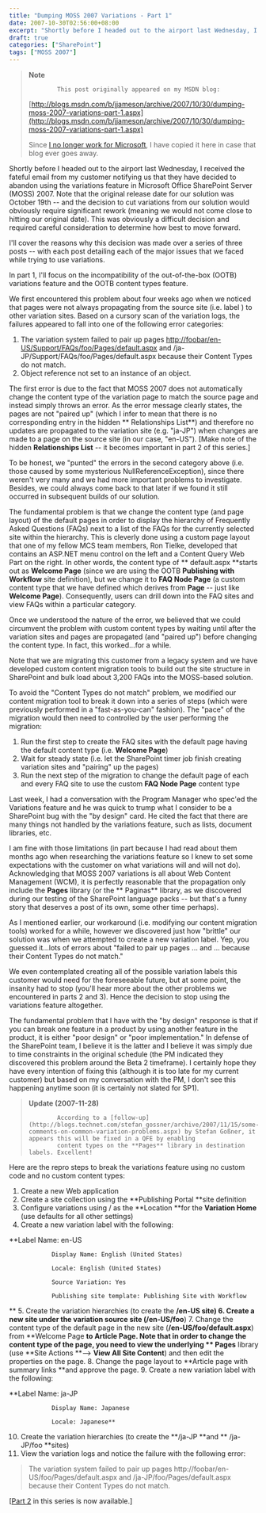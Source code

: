 ```yaml
---
title: "Dumping MOSS 2007 Variations - Part 1"
date: 2007-10-30T02:56:00+08:00
excerpt: "Shortly before I headed out to the airport last Wednesday, I received the fateful email from my customer notifying us that they have decided to abandon using the variations feature in Microsoft Office SharePoint Server (MOSS) 2007. Note that the original..."
draft: true
categories: ["SharePoint"]
tags: ["MOSS 2007"]
---
```


> **Note**
> 
>             This post originally appeared on my MSDN blog:  
>   
> 
> 
> [http://blogs.msdn.com/b/jjameson/archive/2007/10/30/dumping-moss-2007-variations-part-1.aspx](http://blogs.msdn.com/b/jjameson/archive/2007/10/30/dumping-moss-2007-variations-part-1.aspx)
> 
> 
> Since [I no longer work for Microsoft](/blog/jjameson/2011/09/02/last-day-with-microsoft), I have copied it here in case that blog                 ever goes away.


Shortly before I headed out to the airport last Wednesday, I received the fateful         email from my customer notifying us that they have decided to abandon using the         variations feature in Microsoft Office SharePoint Server (MOSS) 2007. Note that         the original release date for our solution was October 19th -- and the decision         to cut variations from our solution would obviously require significant rework (meaning         we would not come close to hitting our original date). This was obviously a difficult         decision and required careful consideration to determine how best to move forward.

I'll cover the reasons why this decision was made over a series of three posts --         with each post detailing each of the major issues that we faced while trying to         use variations.

In part 1, I'll focus on the incompatibility of the out-of-the-box (OOTB) variations         feature and the OOTB content types feature.

We first encountered this problem about four weeks ago when we noticed that pages         were not always propagating from the source site (i.e. label ) to other variation         sites. Based on a cursory scan of the variation logs, the failures appeared to fall         into one of the following error categories:

1. The variation system failed to pair up pages [http://foobar/en-US/Support/FAQs/foo/Pages/default.aspx](http://foobar/en-US/Support/FAQs/foo/bar/Pages/default.aspx) and /ja-JP/Support/FAQs/foo/Pages/default.aspx
            because their Content Types do not match.
2. Object reference not set to an instance of an object.


The first error is due to the fact that MOSS 2007 does not automatically change         the content type of the variation page to match the source page and instead simply         throws an error. As the error message clearly states, the pages are not "paired         up" (which I infer to mean that there is no corresponding entry in the hidden **            Relationships List**) and therefore no updates are propagated to the         variation site (e.g. "ja-JP") when changes are made to a page on the source site         (in our case, "en-US"). [Make note of the hidden **Relationships List**         -- it becomes important in part 2 of this series.]

To be honest, we "punted" the errors in the second category above (i.e. those caused         by some mysterious NullReferenceException), since there weren't very many and we         had more important problems to investigate. Besides, we could always come back to         that later if we found it still occurred in subsequent builds of our solution.

The fundamental problem is that we change the content type (and page layout) of         the default pages in order to display the hierarchy of Frequently Asked Questions         (FAQs) next to a list of the FAQs for the currently selected site within the hierarchy.         This is cleverly done using a custom page layout that one of my fellow MCS team         members, Ron Tielke, developed that contains an ASP.NET menu control on the left         and a Content Query Web Part on the right. In other words, the content type of **            default.aspx **starts out as **Welcome Page** (since we         are using the OOTB **Publishing with Workflow** site definition), but         we change it to **FAQ Node Page** (a custom content type that we have         defined which derives from **Page** -- just like **Welcome Page**).         Consequently, users can drill down into the FAQ sites and view FAQs within a particular         category.

Once we understood the nature of the error, we believed that we could circumvent         the problem with custom content types by waiting until after the variation sites         and pages are propagated (and "paired up") before changing the content type. In         fact, this worked...for a while.

Note that we are migrating this customer from a legacy system and we have developed         custom content migration tools to build out the site structure in SharePoint and         bulk load about 3,200 FAQs into the MOSS-based solution.

To avoid the "Content Types do not match" problem, we modified our content migration         tool to break it down into a series of steps (which were previously performed in         a "fast-as-you-can" fashion). The "pace" of the migration would then need to controlled         by the user performing the migration:

1. Run the first step to create the FAQ sites with the default page having the default
            content type (i.e. **Welcome Page**)
2. Wait for steady state (i.e. let the SharePoint timer job finish creating variation
            sites and "pairing" up the pages)
3. Run the next step of the migration to change the default page of each and every
            FAQ site to use the custom **FAQ Node Page** content type


Last week, I had a conversation with the Program Manager who spec'ed the Variations         feature and he was quick to trump what I consider to be a SharePoint bug with the         "by design" card. He cited the fact that there are many things not handled by the         variations feature, such as lists, document libraries, etc.

I am fine with those limitations (in part because I had read about them months ago         when researching the variations feature so I knew to set some expectations with         the customer on what variations will and will not do). Acknowledging that MOSS 2007         variations is all about Web Content Management (WCM), it is perfectly reasonable         that the propagation only include the **Pages** library (or the **            Paginas** library, as we discovered during our testing of the SharePoint         language packs -- but that's a funny story that deserves a post of its own, some         other time perhaps).

As I mentioned earlier, our workaround (i.e. modifying our content migration tools)         worked for a while, however we discovered just how "brittle" our solution was when         we attempted to create a new variation label. Yep, you guessed it...lots of errors         about "failed to pair up pages ... and ... because their Content Types         do not match."

We even contemplated creating all of the possible variation labels this customer         would need for the foreseeable future, but at some point, the insanity had to stop         (you'll hear more about the other problems we encountered in parts 2 and 3). Hence         the decision to stop using the variations feature altogether.

The fundamental problem that I have with the "by design" response is that if you         can break one feature in a product by using another feature in the product, it is         either "poor design" or "poor implementation." In defense of the SharePoint team,         I believe it is the latter and I believe it was simply due to time constraints in         the original schedule (the PM indicated they discovered this problem around the         Beta 2 timeframe). I certainly hope they have every intention of fixing this (although         it is too late for my current customer) but based on my conversation with the PM,         I don't see this happening anytime soon (it is certainly not slated for SP1).


> **Update (2007-11-28)**
> 
>             According to a [follow-up](http://blogs.technet.com/stefan_gossner/archive/2007/11/15/some-comments-on-common-variation-problems.aspx) by Stefan Goßner, it appears this will be fixed in a QFE by enabling
>             content types on the **Pages** library in destination labels. Excellent!


Here are the repro steps to break the variations feature using no custom code and         no custom content types:

1. Create a new Web application
2. Create a site collection using the **Publishing Portal **site definition
3. Configure variations using / as the **Location **for the **Variation
            Home** (use defaults for all other settings)
4. Create a new variation label with the following:  
  
**Label Name: en-US  

                Display Name: English (United States)  

                Locale: English (United States)  

                Source Variation: Yes  

                Publishing site template: Publishing Site with Workflow  
**
5. Create the variation hierarchies (to create the **/en-US **site)
6. Create a new site under the variation source site (**/en-US/foo**)
7. Change the content type of the default page in the new site (**/en-US/foo/default.aspx**)
            from **Welcome Page **to **Article Page**. Note that in
            order to change the content type of the page, you need to view the underlying **                Pages** library (use **Site Actions **--&gt; **View All Site
                    Content**) and then edit the properties on the page.
8. Change the page layout to **Article page with summary links **and approve
            the page.
9. Create a new variation label with the following:  
  
**Label Name: ja-JP  

                Display Name: Japanese  

                Locale: Japanese**
10. Create the variation hierarchies (to create the **/ja-JP **and **            /ja-JP/foo **sites)
11. View the variation logs and notice the failure with the following error:  


> The variation system failed to pair up pages http://foobar/en-US/foo/Pages/default.aspx                 and /ja-JP/foo/Pages/default.aspx because their Content Types do not match.


[[Part
            2](/blog/jjameson/2007/10/31/dumping-moss-2007-variations-part-2) in this series is now available.]

